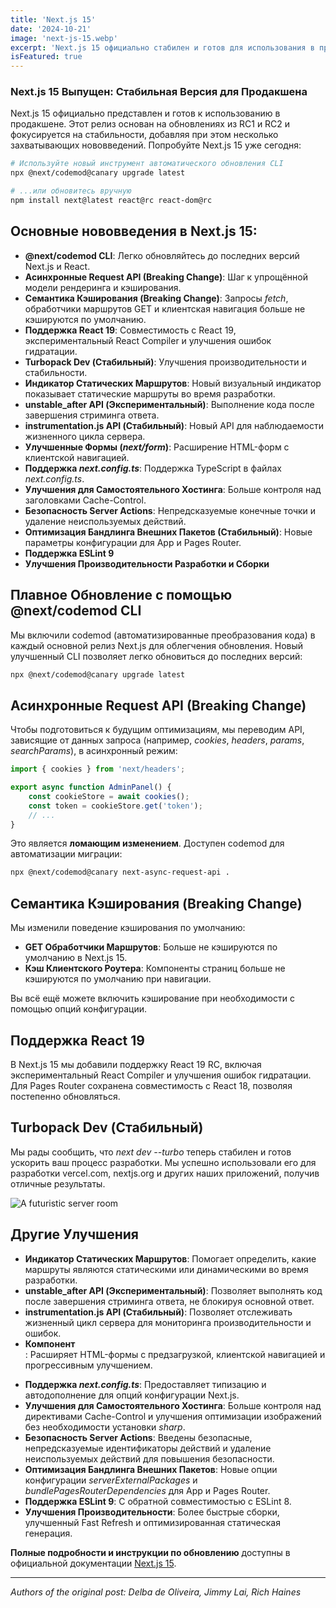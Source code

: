 ```yaml
---
title: 'Next.js 15'
date: '2024-10-21'
image: 'next-js-15.webp'
excerpt: 'Next.js 15 официально стабилен и готов для использования в продакшене. Этот релиз основывается на обновлениях из RC1 и RC2.'
isFeatured: true
---
```


### Next.js 15 Выпущен: Стабильная Версия для Продакшена

Next.js 15 официально представлен и готов к использованию в продакшене. Этот релиз основан на обновлениях из RC1 и RC2 и фокусируется на стабильности, добавляя при этом несколько захватывающих нововведений. Попробуйте Next.js 15 уже сегодня:

```bash
# Используйте новый инструмент автоматического обновления CLI
npx @next/codemod@canary upgrade latest

# ...или обновитесь вручную
npm install next@latest react@rc react-dom@rc
```

## Основные нововведения в Next.js 15:

-   **@next/codemod CLI**: Легко обновляйтесь до последних версий Next.js и React.
-   **Асинхронные Request API (Breaking Change)**: Шаг к упрощённой модели рендеринга и кэширования.
-   **Семантика Кэширования (Breaking Change)**: Запросы _fetch_, обработчики маршрутов GET и клиентская навигация больше не кэшируются по умолчанию.
-   **Поддержка React 19**: Совместимость с React 19, экспериментальный React Compiler и улучшения ошибок гидратации.
-   **Turbopack Dev (Стабильный)**: Улучшения производительности и стабильности.
-   **Индикатор Статических Маршрутов**: Новый визуальный индикатор показывает статические маршруты во время разработки.
-   **unstable_after API (Экспериментальный)**: Выполнение кода после завершения стриминга ответа.
-   **instrumentation.js API (Стабильный)**: Новый API для наблюдаемости жизненного цикла сервера.
-   **Улучшенные Формы (_next/form_)**: Расширение HTML-форм с клиентской навигацией.
-   **Поддержка _next.config.ts_**: Поддержка TypeScript в файлах _next.config.ts_.
-   **Улучшения для Самостоятельного Хостинга**: Больше контроля над заголовками Cache-Control.
-   **Безопасность Server Actions**: Непредсказуемые конечные точки и удаление неиспользуемых действий.
-   **Оптимизация Бандлинга Внешних Пакетов (Стабильный)**: Новые параметры конфигурации для App и Pages Router.
-   **Поддержка ESLint 9**
-   **Улучшения Производительности Разработки и Сборки**

## Плавное Обновление с помощью @next/codemod CLI

Мы включили codemod (автоматизированные преобразования кода) в каждый основной релиз Next.js для облегчения обновления. Новый улучшенный CLI позволяет легко обновиться до последних версий:

```bash
npx @next/codemod@canary upgrade latest
```

## Асинхронные Request API (Breaking Change)

Чтобы подготовиться к будущим оптимизациям, мы переводим API, зависящие от данных запроса (например, _cookies_, _headers_, _params_, _searchParams_), в асинхронный режим:

```js
import { cookies } from 'next/headers';

export async function AdminPanel() {
    const cookieStore = await cookies();
    const token = cookieStore.get('token');
    // ...
}
```

Это является **ломающим изменением**. Доступен codemod для автоматизации миграции:

```bash
npx @next/codemod@canary next-async-request-api .
```

## Семантика Кэширования (Breaking Change)

Мы изменили поведение кэширования по умолчанию:

-   **GET Обработчики Маршрутов**: Больше не кэшируются по умолчанию в Next.js 15.
-   **Кэш Клиентского Роутера**: Компоненты страниц больше не кэшируются по умолчанию при навигации.

Вы всё ещё можете включить кэширование при необходимости с помощью опций конфигурации.

## Поддержка React 19

В Next.js 15 мы добавили поддержку React 19 RC, включая экспериментальный React Compiler и улучшения ошибок гидратации. Для Pages Router сохранена совместимость с React 18, позволяя постепенно обновляться.

## Turbopack Dev (Стабильный)

Мы рады сообщить, что _next dev --turbo_ теперь стабилен и готов ускорить ваш процесс разработки. Мы успешно использовали его для разработки vercel.com, nextjs.org и других наших приложений, получив отличные результаты.

![A futuristic server room](futuristic-server-room.webp)

## Другие Улучшения

-   **Индикатор Статических Маршрутов**: Помогает определить, какие маршруты являются статическими или динамическими во время разработки.
-   **unstable_after API (Экспериментальный)**: Позволяет выполнять код после завершения стриминга ответа, не блокируя основной ответ.
-   **instrumentation.js API (Стабильный)**: Позволяет отслеживать жизненный цикл сервера для мониторинга производительности и ошибок.
-   **Компонент _<Form>_**: Расширяет HTML-формы с предзагрузкой, клиентской навигацией и прогрессивным улучшением.
-   **Поддержка _next.config.ts_**: Предоставляет типизацию и автодополнение для опций конфигурации Next.js.
-   **Улучшения для Самостоятельного Хостинга**: Больше контроля над директивами Cache-Control и улучшения оптимизации изображений без необходимости установки _sharp_.
-   **Безопасность Server Actions**: Введены безопасные, непредсказуемые идентификаторы действий и удаление неиспользуемых действий для повышения безопасности.
-   **Оптимизация Бандлинга Внешних Пакетов**: Новые опции конфигурации _serverExternalPackages_ и _bundlePagesRouterDependencies_ для App и Pages Router.
-   **Поддержка ESLint 9**: С обратной совместимостью с ESLint 8.
-   **Улучшения Производительности**: Более быстрые сборки, улучшенный Fast Refresh и оптимизированная статическая генерация.

**Полные подробности и инструкции по обновлению** доступны в официальной документации [Next.js 15](https://nextjs.org/docs/app/building-your-application/upgrading/version-15).

---

_Authors of the original post: Delba de Oliveira, Jimmy Lai, Rich Haines_
